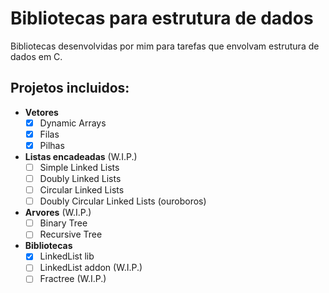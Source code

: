 # Bibliotecas para estrutura de dados
Bibliotecas desenvolvidas por mim para tarefas que envolvam estrutura de dados em C.
</br>

## Projetos incluidos:
- **Vetores**
  - [x] Dynamic Arrays
  - [x] Filas
  - [x] Pilhas

- **Listas encadeadas** (W.I.P.)
  - [ ] Simple Linked Lists
  - [ ] Doubly Linked Lists
  - [ ] Circular Linked Lists
  - [ ] Doubly Circular Linked Lists (ouroboros)

- **Arvores** (W.I.P.)
  - [ ] Binary Tree
  - [ ] Recursive Tree

- **Bibliotecas**
  - [x] LinkedList lib
  - [ ] LinkedList addon (W.I.P.)
  - [ ] Fractree (W.I.P.)
